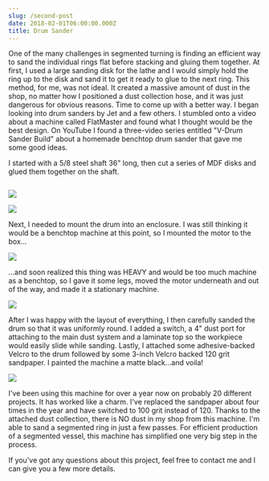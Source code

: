 ```yaml
---
slug: /second-post
date: 2018-02-01T06:00:00.000Z
title: Drum Sander
---
```

One of the many challenges in segmented turning is finding an efficient way to sand the individual rings flat before stacking and gluing them together. At first, I used a large sanding disk for the lathe and I would simply hold the ring up to the disk and sand it to get it ready to glue to the next ring. This method, for me, was not ideal.  It created a massive amount of dust in the shop, no matter how I positioned a dust collection hose, and it was just dangerous for obvious reasons. Time to come up with a better way. I began looking into drum sanders by Jet and a few others. I stumbled onto a video about a machine called FlatMaster and found what I thought would be the best design. On YouTube I found a three-video series entitled "V-Drum Sander Build" about a homemade benchtop drum sander that gave me some good ideas.

I started with a 5/8 steel shaft 36" long, then cut a series of MDF disks and glued them together on the shaft.

![]()

![](https://res.cloudinary.com/dy6lb8vna/image/upload/v1548416222/other/IMG_9562.jpg)

![](https://res.cloudinary.com/dy6lb8vna/image/upload/v1548416224/other/IMG_9575.jpg)

Next, I needed to mount the drum into an enclosure. I was still thinking it would be a benchtop machine at this point, so I mounted the motor to the box...

![](https://res.cloudinary.com/dy6lb8vna/image/upload/v1548416864/other/IMG_9592.jpg)

...and soon realized this thing was HEAVY and would be too much machine as a benchtop, so I gave it some legs, moved the motor underneath and out of the way, and made it a stationary machine.

![](https://res.cloudinary.com/dy6lb8vna/image/upload/v1548416866/other/IMG_9603.jpg)

After I was happy with the layout of everything, I then carefully sanded the drum so that it was uniformly round.  I added a switch, a 4" dust port for attaching to the main dust system and a laminate top so the workpiece would easily slide while sanding.  Lastly, I attached some adhesive-backed Velcro to the drum followed by some 3-inch Velcro backed 120 grit sandpaper.  I painted the machine a matte black...and voila!

![](https://res.cloudinary.com/dy6lb8vna/image/upload/a_auto_right/v1/other/E9881D6B-8B80-4D54-8718-A060CE20F376.jpg)

I've been using this machine for over a year now on probably 20 different projects. It has worked like a charm. I've replaced the sandpaper about four times in the year and have switched to 100 grit instead of 120. Thanks to the attached dust collection, there is NO dust in my shop from this machine. I'm able to sand a segmented ring in just a few passes. For efficient production of a segmented vessel, this machine has simplified one very big step in the process.

If you've got any questions about this project, feel free to contact me and I can give you a few more details.
